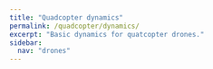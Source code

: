 ```yaml
---
title: "Quadcopter dynamics"
permalink: /quadcopter/dynamics/
excerpt: "Basic dynamics for quatcopter drones."
sidebar:
  nav: "drones"
---
```



